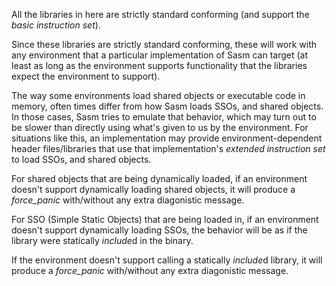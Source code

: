 All the libraries in here are strictly standard conforming (and support the *basic instruction set*).

Since these libraries are strictly standard conforming, these will work with any environment that a particular implementation of Sasm can target (at least as long as the environment supports functionality that the libraries expect the environment to support).

The way some environments load shared objects or executable code in memory, often times differ from how Sasm loads SSOs, and shared objects. In those cases, Sasm tries to emulate that behavior, which may turn out to be slower than directly using what's given to us by the environment. For situations like this, an implementation may provide environment-dependent header files/libraries that use that implementation's *extended instruction set* to load SSOs, and shared objects.

For shared objects that are being dynamically loaded, if an environment doesn't support dynamically loading shared objects, it will produce a *force_panic* with/without any extra diagonistic message.

For SSO (Simple Static Objects) that are being loaded in, if an environment doesn't support dynamically loading SSOs, the behavior will be as if the library were statically *include*d in the binary.

If the environment doesn't support calling a statically *include*d library, it will produce a *force_panic* with/without any extra diagonistic message.
